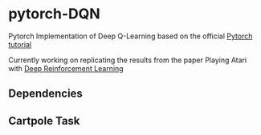 # pytorch-DQN
Pytorch Implementation of Deep Q-Learning based on the official [Pytorch tutorial](https://pytorch.org/tutorials/intermediate/reinforcement_q_learning.html)

Currently working on replicating the results from the paper Playing Atari with [Deep Reinforcement Learning](https://arxiv.org/abs/1312.5602)

## Dependencies

## Cartpole Task
